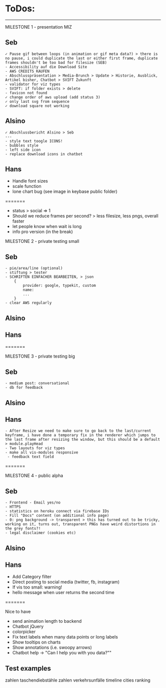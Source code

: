# ToDos:
---



MILESTONE 1 - presentation MIZ

## Seb
	✓ Pause gif between loops (in animation or gif meta data?) > there is no pause, i could duplicate the last or either first frame, duplicate frames shouldn't be too bad for filesize (SEB)
	- Accessibility auf die Download Site
	- AWS CREDITS KAUFEN
	- Abschlusspräsentation > Media-Brunch > Update > Historie, Ausblick, Artikel bisher, Chatbot > SVIFT Zukunft
	- validator for viz types
	- SVIFT: if folder exists > delete
	- favicon not found
	✓ change order of aws upload (add status 3)
	✓ only last svg from sequence
	✓ download square not working

## Alsino
	✓ Abschlussbericht Alsino > Seb
	---
	- style text toogle ICONS!
	- bubbles style
	- left side icon
	- replace download icons in chatbot

## Hans
- Handle font sizes
- scale function
- lone chart bug (see image in keybase public folder)


=======

- status > social => 1
- Should we reduce frames per second? > less filesize, less pngs, overall faster
- let people know when wait is long
- info pro version (in the break)


MILESTONE 2 - private testing small

## Seb
	- pie/area/line (optional)
	- stiftung > tester
	- SCHRIFTEN EINFACHER BEARBEITEN, > json
		{
			provider: google, typekit, custom
			name: 
			...
		}
	- clear AWS regularly
## Alsino
## Hans




=======




MILESTONE 3 - private testing big

## Seb
	- medium post: conversational
	- db for feedback
## Alsino
## Hans
	- After Resize we need to make sure to go back to the last/current keyframe, i have done a temporary fix in the renderer which jumps to the last frame after resizing the window, but this should be a default > module.playHead
	- Two layouts for viz types
	- make all vis-modules responsive
	 - feedback text field




=======




MILESTONE 4 - public alpha

## Seb
	- Frontend - Email yes/no
	- HTTPS
	- statistics on heroku connect via firebase IDs
	- Fill "Docs" content (on additional info page)
	- 0: png background -> transparent > this has turned out to be tricky, working on it, turns out, transparent PNGs have weird distortions in the grey fonts?!
	- legal disclaimer (cookies etc)

## Alsino
## Hans
- Add Category filter
- Direct posting to social media (twitter, fb, instagram)
- If vis too small: warning!
- hello message when user returns the second time




=======




Nice to have
- send animation length to backend
- Chatbot jQuery
- colorpicker
- Fix text labels when many data points or long labels
- Show tooltips on charts
- Show annotations (i.e. swoopy arrows)
- Chatbot help -> "Can I help you with you data?""





## Test examples 
zahlen taschendiebstähle
zahlen verkehrsunfälle
timeline
cities ranking

